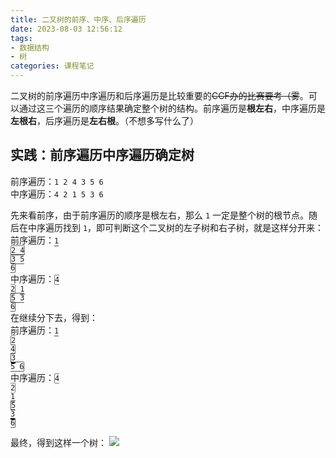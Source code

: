 ```yaml
---
title: 二叉树的前序、中序、后序遍历
date: 2023-08-03 12:56:12
tags:
- 数据结构
- 树
categories: 课程笔记
---
```


二叉树的前序遍历中序遍历和后序遍历是比较重要的~~CCF办的比赛要考（雾~~。可以通过这三个遍历的顺序结果确定整个树的结构。前序遍历是**根左右**，中序遍历是**左根右**，后序遍历是**左右根**。（不想多写什么了）

## 实践：前序遍历中序遍历确定树
前序遍历：`1 2 4 3 5 6`  
中序遍历：`4 2 1 5 3 6`

先来看前序，由于前序遍历的顺序是根左右，那么 `1` 一定是整个树的根节点。<!--more-->随后在中序遍历找到 `1`，即可判断这个二叉树的左子树和右子树，就是这样分开来：  
前序遍历：<code><span style="border-bottom: solid 2px #999;">1</span> <span style="border: solid 1px #777; border-radius: 2px;">2 4</span> <span style="border: solid 1px #555; border-radius: 2px;">3 5 6</span></code>  
中序遍历：<code><span style="border: solid 1px #777; border-radius: 2px;">4 2</span> <span style="border-bottom: solid 2px #999;">1</span> <span style="border: solid 1px #555; border-radius: 2px;">5 3 6</span></code>  
在继续分下去，得到：  
前序遍历：<code><span style="border-bottom: solid 2px #999;">1</span> <span style="border: solid 1px #777; border-radius: 2px;"><span style="border-bottom: solid 2px #ccc;">2</span> 4</span> <span style="border: solid 1px #555; border-radius: 2px;"><span style="border-bottom: solid 2px #111;">3</span> 5 6</span></code>  
中序遍历：<code><span style="border: solid 1px #777; border-radius: 2px;">4 <span style="border-bottom: solid 2px #ccc;">2</span></span> <span style="border-bottom: solid 2px #999;">1</span> <span style="border: solid 1px #555; border-radius: 2px;">5 <span style="border-bottom: solid 2px #111;">3</span> 6</span></code>

最终，得到这样一个树：
![](https://s2.loli.net/2023/08/03/JqBMmjXIrFUk1L2.png)